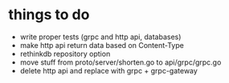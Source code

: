 # things to do
- write proper tests (grpc and http api, databases)
- make http api return data based on Content-Type
- rethinkdb repository option
- move stuff from proto/server/shorten.go to api/grpc/grpc.go
- delete http api and replace with grpc + grpc-gateway
